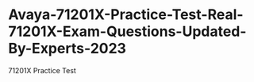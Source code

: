 # Avaya-71201X-Practice-Test-Real-71201X-Exam-Questions-Updated-By-Experts-2023
71201X Practice Test
